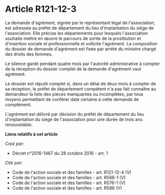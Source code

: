 # Article R121-12-3

La demande d'agrément, signée par le représentant légal de l'association, est adressée au préfet de département du lieu
d'implantation du siège de l'association. Elle précise les départements pour lesquels l'association souhaite mettre en œuvre
le parcours de sortie de la prostitution et d'insertion sociale et professionnelle et sollicite l'agrément. La composition du
dossier de demande d'agrément est fixée par arrêté du ministre chargé des droits des femmes.

Le silence gardé pendant quatre mois par l'autorité administrative à compter de la réception du dossier complet de la demande
d'agrément vaut agrément.

Le dossier est réputé complet si, dans un délai de deux mois à compter de sa réception, le préfet de département compétent
n'a pas fait connaître au demandeur la liste des pièces manquantes ou incomplètes, par tous moyens permettant de conférer
date certaine à cette demande de complément.

L'agrément est délivré par décision du préfet de département du lieu d'implantation du siège de l'association pour une durée
de trois ans renouvelable.

**Liens relatifs à cet article**

_Créé par_:

  - Décret n°2016-1467 du 28 octobre 2016 - art. 1

_Cité par_:

  - Code de l'action sociale et des familles - art. R121-12-4 (V)
  - Code de l'action sociale et des familles - art. R566-1 (V)
  - Code de l'action sociale et des familles - art. R576-1 (V)
  - Code de l'action sociale et des familles - art. R586 (V)
